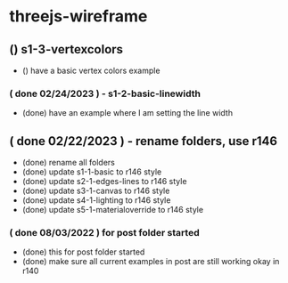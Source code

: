 # threejs-wireframe

## () s1-3-vertexcolors
* () have a basic vertex colors example

### ( done 02/24/2023 ) - s1-2-basic-linewidth
* (done) have an example where I am setting the line width

## ( done 02/22/2023 ) - rename folders, use r146
* (done) rename all folders
* (done) update s1-1-basic to r146 style
* (done) update s2-1-edges-lines to r146 style
* (done) update s3-1-canvas to r146 style
* (done) update s4-1-lighting to r146 style
* (done) update s5-1-materialoverride to r146 style

### ( done 08/03/2022 ) for post folder started
* (done) this for post folder started
* (done) make sure all current examples in post are still working okay in r140


